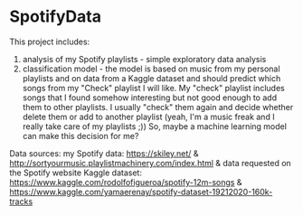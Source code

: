 # SpotifyData

This project includes:
1) analysis of my Spotify playlists - simple exploratory data analysis
2) classification model - the model is based on music from my personal playlists and on data from a Kaggle dataset and should predict which songs from my "Check" playlist I will like. My "check" playlist includes songs that I found somehow interesting but not good enough to add them to other playlists. I usually "check" them again and decide whether delete them or add to another playlist (yeah, I'm a music freak and I really take care of my playlists ;)) So, maybe a machine learning model can make this decision for me?

Data sources: 
my Spotify data: https://skiley.net/ & http://sortyourmusic.playlistmachinery.com/index.html & data requested on the Spotify website
Kaggle dataset: https://www.kaggle.com/rodolfofigueroa/spotify-12m-songs & https://www.kaggle.com/yamaerenay/spotify-dataset-19212020-160k-tracks

